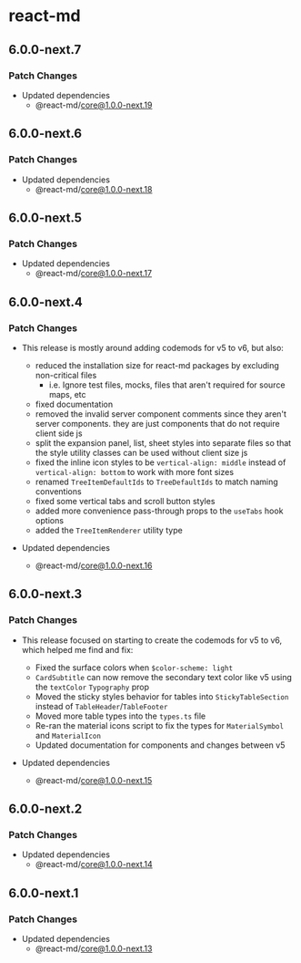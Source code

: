 # react-md

## 6.0.0-next.7

### Patch Changes

- Updated dependencies
  - @react-md/core@1.0.0-next.19

## 6.0.0-next.6

### Patch Changes

- Updated dependencies
  - @react-md/core@1.0.0-next.18

## 6.0.0-next.5

### Patch Changes

- Updated dependencies
  - @react-md/core@1.0.0-next.17

## 6.0.0-next.4

### Patch Changes

- This release is mostly around adding codemods for v5 to v6, but also:

  - reduced the installation size for react-md packages by excluding non-critical files
    - i.e. Ignore test files, mocks, files that aren't required for source maps, etc
  - fixed documentation
  - removed the invalid server component comments since they aren't server components. they are just components that do not require client side js
  - split the expansion panel, list, sheet styles into separate files so that the style utility classes can be used without client size js
  - fixed the inline icon styles to be `vertical-align: middle` instead of `vertical-align: bottom` to work with more font sizes
  - renamed `TreeItemDefaultIds` to `TreeDefaultIds` to match naming conventions
  - fixed some vertical tabs and scroll button styles
  - added more convenience pass-through props to the `useTabs` hook options
  - added the `TreeItemRenderer` utility type

- Updated dependencies
  - @react-md/core@1.0.0-next.16

## 6.0.0-next.3

### Patch Changes

- This release focused on starting to create the codemods for v5 to v6, which helped me find and fix:

  - Fixed the surface colors when `$color-scheme: light`
  - `CardSubtitle` can now remove the secondary text color like v5 using the `textColor` `Typography` prop
  - Moved the sticky styles behavior for tables into `StickyTableSection` instead of `TableHeader`/`TableFooter`
  - Moved more table types into the `types.ts` file
  - Re-ran the material icons script to fix the types for `MaterialSymbol` and `MaterialIcon`
  - Updated documentation for components and changes between v5

- Updated dependencies
  - @react-md/core@1.0.0-next.15

## 6.0.0-next.2

### Patch Changes

- Updated dependencies
  - @react-md/core@1.0.0-next.14

## 6.0.0-next.1

### Patch Changes

- Updated dependencies
  - @react-md/core@1.0.0-next.13
